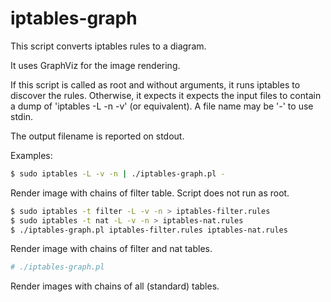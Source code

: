 iptables-graph
==============

This script converts iptables rules to a diagram.

It uses GraphViz for the image rendering.

If this script is called as root and without arguments, it runs iptables
to discover the rules. Otherwise, it expects it expects the input files to
contain a dump of 'iptables -L -n -v' (or equivalent). A file name may be
'-' to use stdin.

The output filename is reported on stdout.

Examples:

```bash
$ sudo iptables -L -v -n | ./iptables-graph.pl -
```

Render image with chains of filter table. Script does not run as root.

```bash
$ sudo iptables -t filter -L -v -n > iptables-filter.rules
$ sudo iptables -t nat -L -v -n > iptables-nat.rules
$ ./iptables-graph.pl iptables-filter.rules iptables-nat.rules
```

Render image with chains of filter and nat tables.

```bash
# ./iptables-graph.pl
```

Render images with chains of all (standard) tables.

